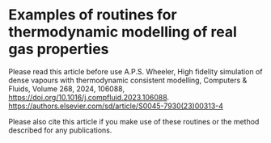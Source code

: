 # Examples of routines for thermodynamic modelling of real gas properties

Please read this article before use
A.P.S. Wheeler, High fidelity simulation of dense vapours with thermodynamic consistent modelling,
Computers & Fluids, Volume 268, 2024, 106088,
https://doi.org/10.1016/j.compfluid.2023.106088.
https://authors.elsevier.com/sd/article/S0045-7930(23)00313-4

Please also cite this article if you make use of these routines or the method described for any publications.
